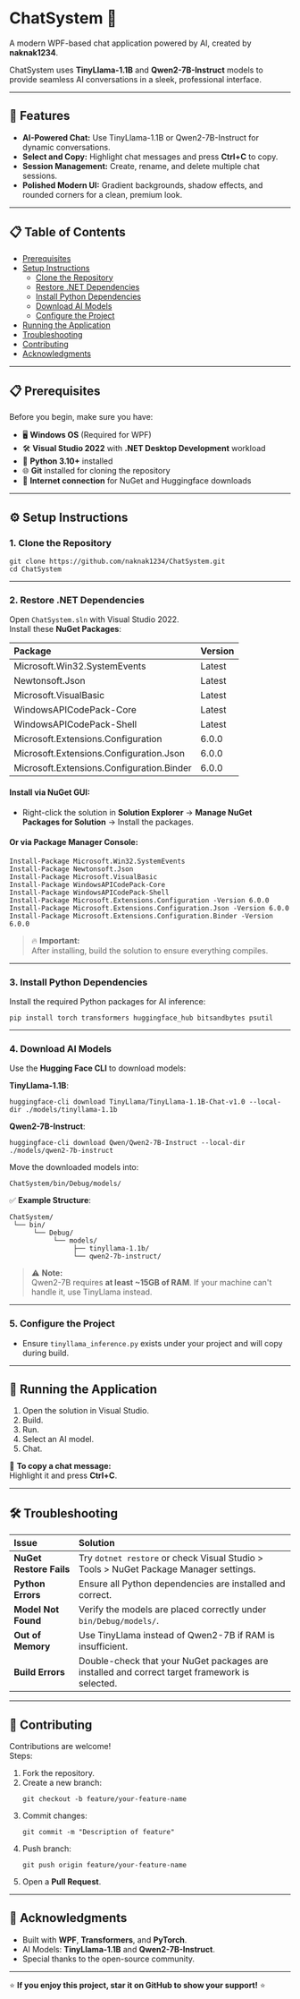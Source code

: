# ChatSystem 💬  
A modern WPF-based chat application powered by AI, created by **naknak1234**.  

ChatSystem uses **TinyLlama-1.1B** and **Qwen2-7B-Instruct** models to provide seamless AI conversations in a sleek, professional interface.

---

## 🌟 Features
- **AI-Powered Chat:** Use TinyLlama-1.1B or Qwen2-7B-Instruct for dynamic conversations.
- **Select and Copy:** Highlight chat messages and press **Ctrl+C** to copy.
- **Session Management:** Create, rename, and delete multiple chat sessions.
- **Polished Modern UI:** Gradient backgrounds, shadow effects, and rounded corners for a clean, premium look.

---

## 📋 Table of Contents
- [Prerequisites](#-prerequisites)
- [Setup Instructions](#%EF%B8%8F-setup-instructions)
  - [Clone the Repository](#1-clone-the-repository)
  - [Restore .NET Dependencies](#2-restore-net-dependencies)
  - [Install Python Dependencies](#3-install-python-dependencies)
  - [Download AI Models](#4-download-ai-models)
  - [Configure the Project](#5-configure-the-project)
- [Running the Application](#-running-the-application)
- [Troubleshooting](#%EF%B8%8F-troubleshooting)
- [Contributing](#-contributing)
- [Acknowledgments](#-acknowledgments)

---

## 📋 Prerequisites
Before you begin, make sure you have:

- 🖥️ **Windows OS** (Required for WPF)
- 🛠️ **Visual Studio 2022** with **.NET Desktop Development** workload
- 🐍 **Python 3.10+** installed
- 🌐 **Git** installed for cloning the repository
- 📡 **Internet connection** for NuGet and Huggingface downloads

---

## ⚙️ Setup Instructions

### 1. Clone the Repository
```
git clone https://github.com/naknak1234/ChatSystem.git
cd ChatSystem
```

---

### 2. Restore .NET Dependencies
Open `ChatSystem.sln` with Visual Studio 2022.  
Install these **NuGet Packages**:

| Package | Version |
|:--------|:--------|
| Microsoft.Win32.SystemEvents | Latest |
| Newtonsoft.Json | Latest |
| Microsoft.VisualBasic | Latest |
| WindowsAPICodePack-Core | Latest |
| WindowsAPICodePack-Shell | Latest |
| Microsoft.Extensions.Configuration | 6.0.0 |
| Microsoft.Extensions.Configuration.Json | 6.0.0 |
| Microsoft.Extensions.Configuration.Binder | 6.0.0 |

#### Install via NuGet GUI:
- Right-click the solution in **Solution Explorer** → **Manage NuGet Packages for Solution** → Install the packages.

#### Or via Package Manager Console:
```
Install-Package Microsoft.Win32.SystemEvents
Install-Package Newtonsoft.Json
Install-Package Microsoft.VisualBasic
Install-Package WindowsAPICodePack-Core
Install-Package WindowsAPICodePack-Shell
Install-Package Microsoft.Extensions.Configuration -Version 6.0.0
Install-Package Microsoft.Extensions.Configuration.Json -Version 6.0.0
Install-Package Microsoft.Extensions.Configuration.Binder -Version 6.0.0
```

> 🔥 **Important:**  
> After installing, build the solution to ensure everything compiles.

---

### 3. Install Python Dependencies
Install the required Python packages for AI inference:
```
pip install torch transformers huggingface_hub bitsandbytes psutil
```

---

### 4. Download AI Models
Use the **Hugging Face CLI** to download models:

**TinyLlama-1.1B**:
```
huggingface-cli download TinyLlama/TinyLlama-1.1B-Chat-v1.0 --local-dir ./models/tinyllama-1.1b
```

**Qwen2-7B-Instruct**:
```
huggingface-cli download Qwen/Qwen2-7B-Instruct --local-dir ./models/qwen2-7b-instruct
```

Move the downloaded models into:
```
ChatSystem/bin/Debug/models/
```

✅ **Example Structure**:
```
ChatSystem/
 └── bin/
      └── Debug/
           └── models/
                ├── tinyllama-1.1b/
                └── qwen2-7b-instruct/
```

> ⚠️ **Note:**  
> Qwen2-7B requires **at least ~15GB of RAM**. If your machine can't handle it, use TinyLlama instead.

---

### 5. Configure the Project
- Ensure `tinyllama_inference.py` exists under your project and will copy during build.

---

## 🚀 Running the Application
1. Open the solution in Visual Studio.
2. Build.
3. Run.
4. Select an AI model.
5. Chat.

🔑 **To copy a chat message:**  
Highlight it and press **Ctrl+C**.

---

## 🛠️ Troubleshooting

| Issue | Solution |
|:------|:---------|
| **NuGet Restore Fails** | Try `dotnet restore` or check Visual Studio > Tools > NuGet Package Manager settings. |
| **Python Errors** | Ensure all Python dependencies are installed and correct. |
| **Model Not Found** | Verify the models are placed correctly under `bin/Debug/models/`. |
| **Out of Memory** | Use TinyLlama instead of Qwen2-7B if RAM is insufficient. |
| **Build Errors** | Double-check that your NuGet packages are installed and correct target framework is selected. |

---

## 🤝 Contributing
Contributions are welcome!  
Steps:

1. Fork the repository.
2. Create a new branch:
    ```
    git checkout -b feature/your-feature-name
    ```
3. Commit changes:
    ```
    git commit -m "Description of feature"
    ```
4. Push branch:
    ```
    git push origin feature/your-feature-name
    ```
5. Open a **Pull Request**.

---

## 🙌 Acknowledgments
- Built with **WPF**, **Transformers**, and **PyTorch**.
- AI Models: **TinyLlama-1.1B** and **Qwen2-7B-Instruct**.
- Special thanks to the open-source community.

---

⭐ **If you enjoy this project, star it on GitHub to show your support!** ⭐
